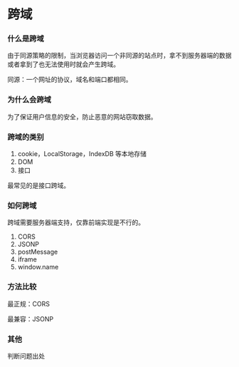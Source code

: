 # 跨域
### 什么是跨域
由于同源策略的限制，当浏览器访问一个非同源的站点时，拿不到服务器端的数据或者拿到了也无法使用时就会产生跨域。

同源：一个网址的协议，域名和端口都相同。

### 为什么会跨域
 为了保证用户信息的安全，防止恶意的网站窃取数据。

### 跨域的类别
1. cookie，LocalStorage，IndexDB 等本地存储
2. DOM
3. 接口

最常见的是接口跨域。

### 如何跨域
跨域需要服务器端支持，仅靠前端实现是不行的。

1. CORS
2. JSONP
3. postMessage
4. iframe
5. window.name

### 方法比较
最正规：CORS

最兼容：JSONP

### 其他
判断问题出处